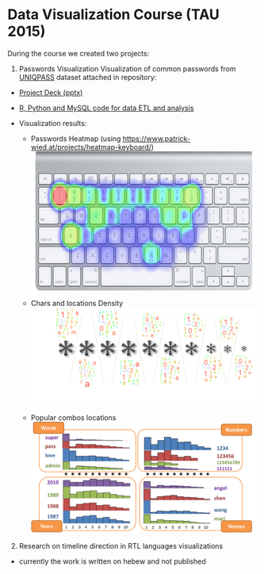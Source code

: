 # Data Visualization Course (TAU 2015)

During the course we created two projects:

1. Passwords Visualization
Visualization of common passwords from [UNIQPASS](http://dazzlepod.com/uniqpass/) dataset
attached in repository:
* [Project Deck (pptx)](/Passwords.pptx)
* [R, Python and MySQL code for data ETL and analysis](/pass_words)
* Visualization results:

   * Passwords Heatmap (using https://www.patrick-wied.at/projects/heatmap-keyboard/)
![heatmap](/heatmap1.png "Passwords heatmap")



   * Chars and locations Density 
![density](/density.png)


   * Popular combos locations
![combos](/combos.png)


2. Research on timeline direction in RTL languages visualizations
 - currently the work is written on hebew and not published

